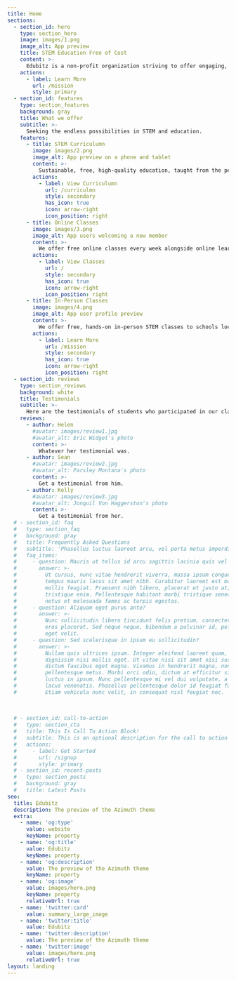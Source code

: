```yaml
---
title: Home
sections:
  - section_id: hero
    type: section_hero
    image: images/1.png
    image_alt: App preview
    title: STEM Education Free of Cost
    content: >-
      Edubitz is a non-profit organization striving to offer engaging, hands-on STEM classes in a free and accessible manner.
    actions:
      - label: Learn More
        url: /mission
        style: primary
  - section_id: features
    type: section_features
    background: gray
    title: What we offer
    subtitle: >-
      Seeking the endless possibilities in STEM and education. 
    features:
      - title: STEM Curriculumn
        image: images/2.png
        image_alt: App preview on a phone and tablet
        content: >-
          Sustainable, free, high-quality education, taught from the perspectives of high school students - students who have experienced and conquered modern education. 
        actions:
          - label: View Curriculumn
            url: /curriculmn
            style: secondary
            has_icon: true
            icon: arrow-right
            icon_position: right
      - title: Online Classes
        image: images/3.png
        image_alt: App users welcoming a new member
        content: >-
          We offer free online classes every week alongside online learning material covering topics such as computer science, electronics, design, and more. 
        actions:
          - label: View Classes
            url: /
            style: secondary
            has_icon: true
            icon: arrow-right
            icon_position: right
      - title: In-Person Classes
        image: images/4.png
        image_alt: App user profile preview
        content: >-
          We offer free, hands-on in-person STEM classes to schools located in the Los Angeles Area. If your school is interested, please check our availability and register for a session!
        actions:
          - label: Learn More
            url: /mission
            style: secondary
            has_icon: true
            icon: arrow-right
            icon_position: right
  - section_id: reviews
    type: section_reviews
    background: white
    title: Testimonials
    subtitle: >-
      Here are the testimonials of students who participated in our class.
    reviews:
      - author: Helen
        #avatar: images/review1.jpg
        #avatar_alt: Eric Widget's photo
        content: >-
          Whatever her testimonial was. 
      - author: Sean
        #avatar: images/review2.jpg
        #avatar_alt: Parsley Montana's photo
        content: >-
          Get a testimonial from him. 
      - author: Kelly 
        #avatar: images/review3.jpg
        #avatar_alt: Jonquil Von Haggerston's photo
        content: >-
          Get a testimonial from her. 
  # - section_id: faq
  #   type: section_faq
  #   background: gray
  #   title: Frequently Asked Questions
  #   subtitle: 'Phasellus luctus laoreet arcu, vel porta metus imperdiet sit amet.'
  #   faq_items:
  #     - question: Mauris ut tellus id arcu sagittis lacinia quis vel justo?
  #       answer: >-
  #         Ut cursus, nunc vitae hendrerit viverra, massa ipsum congue quam, sed
  #         tempus mauris lacus sit amet nibh. Curabitur laoreet est maximus
  #         mollis feugiat. Praesent nibh libero, placerat et justo at, luctus
  #         tristique enim. Pellentesque habitant morbi tristique senectus et
  #         netus et malesuada fames ac turpis egestas.
  #     - question: Aliquam eget purus ante?
  #       answer: >-
  #         Nunc sollicitudin libero tincidunt felis pretium, consectetur aliquam
  #         eros placerat. Sed neque neque, bibendum a pulvinar id, pellentesque
  #         eget velit.
  #     - question: Sed scelerisque in ipsum eu sollicitudin?
  #       answer: >-
  #         Nullam quis ultrices ipsum. Integer eleifend laoreet quam, ac
  #         dignissim nisi mollis eget. Ut vitae nisi sit amet nisi suscipit
  #         dictum faucibus eget magna. Vivamus in hendrerit magna, non
  #         pellentesque metus. Morbi orci odio, dictum at efficitur sit amet,
  #         luctus in ipsum. Nunc pellentesque mi vel dui vulputate, a lobortis
  #         lacus venenatis. Phasellus pellentesque dolor id feugiat faucibus.
  #         Etiam vehicula nunc velit, in consequat nisl feugiat nec.
  
  
  
  # - section_id: call-to-action
  #   type: section_cta
  #   title: This Is Call To Action Block!
  #   subtitle: This is an optional description for the call to action block.
  #   actions:
  #     - label: Get Started
  #       url: /signup
  #       style: primary
  # - section_id: recent-posts
  #   type: section_posts
  #   background: gray
  #   title: Latest Posts
seo:
  title: Edubitz
  description: The preview of the Azimuth theme
  extra:
    - name: 'og:type'
      value: website
      keyName: property
    - name: 'og:title'
      value: Edubitz
      keyName: property
    - name: 'og:description'
      value: The preview of the Azimuth theme
      keyName: property
    - name: 'og:image'
      value: images/hero.png
      keyName: property
      relativeUrl: true
    - name: 'twitter:card'
      value: summary_large_image
    - name: 'twitter:title'
      value: Edubitz
    - name: 'twitter:description'
      value: The preview of the Azimuth theme
    - name: 'twitter:image'
      value: images/hero.png
      relativeUrl: true
layout: landing
---
```

